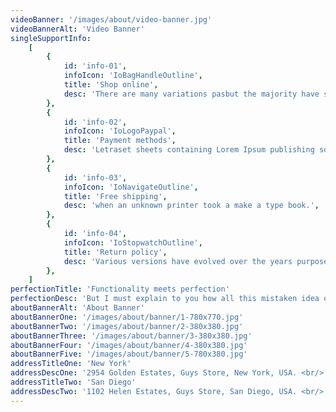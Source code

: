 ```yaml
---
videoBanner: '/images/about/video-banner.jpg'
videoBannerAlt: 'Video Banner'
singleSupportInfo:
    [
        {
            id: 'info-01',
            infoIcon: 'IoBagHandleOutline',
            title: 'Shop online',
            desc: 'There are many variations pasbut the majority have suffered.',
        },
        {
            id: 'info-02',
            infoIcon: 'IoLogoPaypal',
            title: 'Payment methods',
            desc: 'Letraset sheets containing Lorem Ipsum publishing software.',
        },
        {
            id: 'info-03',
            infoIcon: 'IoNavigateOutline',
            title: 'Free shipping',
            desc: 'when an unknown printer took a make a type book.',
        },
        {
            id: 'info-04',
            infoIcon: 'IoStopwatchOutline',
            title: 'Return policy',
            desc: 'Various versions have evolved over the years purpose.',
        },
    ]
perfectionTitle: 'Functionality meets perfection'
perfectionDesc: 'But I must explain to you how all this mistaken idea of denouncing sure and praising pain was born and I will give you a complete at the system, expound the actual teachings of the great of the truth, the human happiness was born. teachings of the great of the truth.'
aboutBannerAlt: 'About Banner'
aboutBannerOne: '/images/about/banner/1-780x770.jpg'
aboutBannerTwo: '/images/about/banner/2-380x380.jpg'
aboutBannerThree: '/images/about/banner/3-380x380.jpg'
aboutBannerFour: '/images/about/banner/4-380x380.jpg'
aboutBannerFive: '/images/about/banner/5-780x380.jpg'
addressTitleOne: 'New York'
addressDescOne: '2954 Golden Estates, Guys Store, New York, USA. <br/> (571) 400-1255 <br/> info@Mesobstore.com'
addressTitleTwo: 'San Diego'
addressDescTwo: '1102 Helen Estates, Guys Store, San Diego, USA. <br/> (571) 400-1255 <br/> office@Mesobstore.com'
---
```

